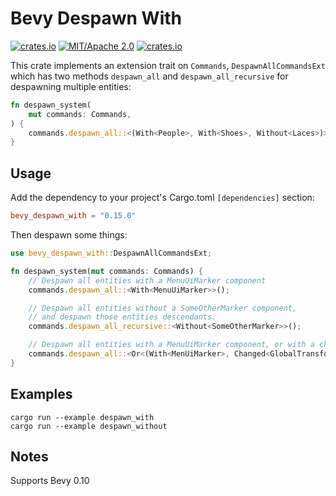# Bevy Despawn With

[![crates.io](https://img.shields.io/crates/v/bevy_despawn_with)](https://crates.io/crates/bevy_despawn_with)
[![MIT/Apache 2.0](https://img.shields.io/badge/license-MIT%2FApache-blue.svg)](https://github.com/ickshonpe/bevy_despawn_with)
[![crates.io](https://img.shields.io/crates/d/bevy_despawn_with)](https://crates.io/crates/bevy_despawn_with)

This crate implements an extension trait on `Commands`, `DespawnAllCommandsExt` which has two methods `despawn_all` and `despawn_all_recursive` for despawning multiple entities:

```rust
fn despawn_system(
    mut commands: Commands,
) {
    commands.despawn_all::<(With<People>, With<Shoes>, Without<Laces>)>();
}
```

## Usage

Add the dependency to your project's Cargo.toml `[dependencies]` section:

```toml
bevy_despawn_with = "0.15.0"
```

Then despawn some things:

```rust
use bevy_despawn_with::DespawnAllCommandsExt;

fn despawn_system(mut commands: Commands) {
    // Despawn all entities with a MenuUiMarker component
    commands.despawn_all::<With<MenuUiMarker>>();

    // Despawn all entities without a SomeOtherMarker component, 
    // and despawn those entities descendants.
    commands.despawn_all_recursive::<Without<SomeOtherMarker>>();

    // Despawn all entities with a MenuUiMarker component, or with a changed GlobalTransform.
    commands.despawn_all::<Or<(With<MenUiMarker>, Changed<GlobalTransform>)>>();
}
```

## Examples

```
cargo run --example despawn_with
cargo run --example despawn_without
```

## Notes

Supports Bevy 0.10
